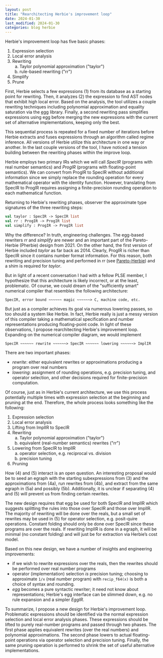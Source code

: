 ```yaml
---
layout: post
title: "Rearchitecting Herbie's improvement loop"
date: 2024-01-30
last_modified: 2024-01-30
categories: blog herbie
---
```


Herbie's improvement loop has five basic phases:

1. Expression selection
2. Local error analysis
3. Rewriting
    <ol type="a">
    <li>Taylor polynomial approximation ("taylor")</li>
    <li>rule-based rewriting ("rr")</li>
    </ol>
4. Simplify
5. Prune

First,
  Herbie selects a few expressions (1) from
  its database as a starting point for rewriting.
Then, 
  it analyzes (2) the expression to find AST nodes
  that exhibit high local error.
Based on the analysis,
  the tool utilizes a couple rewriting techniques
  including polynomial approximation and equality saturation
  via the [egg](https://egraphs-good.github.io/) library.
Finally,
  a second rewriting pass simplifies expressions using egg
  before merging the new expressions with the current set
  of alternative implementations, keeping only the best.

This sequential process is repeated for a fixed number
  of iterations before Herbie extracts and fuses expressions
  through an algorithm called regime inference.
All versions of Herbie utilize this architecture
  in one way or another.
In the last couple versions of the tool,
  I have noticed a tension building between
  the rewriting phases within the improve loop.

Herbie employs two primary IRs which we will call _SpecIR_
  (programs with real number semantics) and _ProgIR_
  (programs with floating-point semantics).
We can convert from ProgIR to SpecIR without additional information
  since we simply replace the rounding operation for every
  mathematical operator with the identity function.
However,
  translating from SpecIR to ProgIR requires assigning 
  a finite-precision rounding operation to each mathematical function.

Returning to Herbie's rewriting phases,
  observer the approximate type signatures of the three rewriting steps:

```ocaml
val taylor : SpecIR -> SpecIR list
val rr : ProgIR -> ProgIR list
val simplify : ProgIR -> ProgIR list
```

Why the difference? In truth, engineering challenges.
The egg-based rewriters _rr_ and _simplify_ are newer and
  an important part of the Pareto-Herbie (Pherbie) design from 2021.
On the other hand,
  the first version of Herbie included _taylor_ as far back as 2014.
Clearly,
  ProgIR is richer than SpecIR since it contains number format information.
For this reason,
  both rewriting and precision tuning and performed in _rr_
  (see [Pareto-Herbie](https://herbie.uwplse.org/arith21-paper.pdf))
  and a shim is required for _taylor_.

But in light of a recent conversation I had with a fellow PLSE member,
  I hypothesize that this architecture is likely incorrect,
  or at the least, problematic.
Of course,
  we could dream of the "sufficiently smart" numerical compiler
  that resembles the following architecture:

```
SpecIR, error bound ~~~~~~ magic ~~~~~~> C, machine code, etc.
```

But just as a compiler achieves its goal via numerous lowering passes,
  so too should a system like Herbie.
In fact,
  Herbie really is just a messy version of this compiler
  taking a mathematical specification and number representations
  producing floating-point code.
In light of these observations,
  I propose rearchitecting Herbie's improvement loop.
Expanding on the numerical compiler diagram,
  we would implement 

```
SpecIR ~~~~~~ rewrite ~~~~~~> SpecIR ~~~~~~ lowering ~~~~~~> ImplIR
```
There are two important phases:
 - _rewrite_: either equivalent rewrites or
    approximations producing a program over real numbers
 - _lowering_: assignment of rounding operations,
    e.g. precision tuning, and operator selection, and other decisions
    required for finite-precision computation.

Of course,
  just as in Herbie's current architecture,
  we use this process potentially multiple times with expression selection
  at the beginning and pruning at the end.
Therefore,
  the whole process looks something like the following:

1. Expression selection
2. Local error analysis
3. Lifting from ImplIR to SpecIR
4. Rewriting
    <ol type="a">
    <li>Taylor polynomial approximation ("taylor")</li>
    <li>equivalent (real-number semantics) rewrites ("rr")</li>
    </ol>
5. Lowering from SpecIR to ImplIR
    <ol type="a">
	<li>operator selection, e.g. reciprocal vs. division</li>
	<li>precision tuning</li>
    </ol>
6. Pruning

How (4) and (5) interact is an open question.
An interesting proposal would be to seed an egraph with
  the starting subexpressions from (3) and the approximations from (4a),
  run rewrites from (4b), and extract from the same egraph in (5a)
  and possibly (5b).
Additionally,
  it is unclear if separating (4) and (5) will prevent us from
  finding certain rewrites.

The new design requires that egg be used for both SpecIR and ImplIR
  which suggests splitting the rules into those over SpecIR and
  those over ImplIR.
The majority of rewriting will be done over the reals,
  but a small set of rewrites may be used in (5) for operator selection,
  e.g. posit-quire operations.
Constant folding should only be done over SpecIR
  since these programs are over the reals.
If rewriting ImplIR is done in a egraph,
  it will be minimal (no constant folding) and will just be
  for extraction via Herbie’s cost model.

Based on this new design,
  we have a number of insights and engineering improvements:
 - if we wish to rewrite expressions over the reals,
     then the rewrites should be performed over real number programs
 - operator (implementation) selection _is_ precision tuning;
     choosing to approximate `1/x` (real number program) with `recip_f64(x)`
     is both a choice of syntax and rounding.
 - _egg_ becomes a pure syntactic rewriter;
     it need not know about representations;
     Herbie's egg interface can be slimmed down,
     e.g. no rule expansion and a simpler _EggIR_.

To summarize,
  I propose a new design for Herbie's improvement loop.
Problematic expressions should be identified via
  the normal expression selection and local error analysis phases.
These expressions should be lifted to purely real-number programs
  and passed through two phases. 
The first phase applies equivalent rewrites (over the real numbers)
  and polynomial approximations.
The second phase lowers to actual floating-point operations
  via operator selection and precision tuning.
Finally,
  the same pruning operation is performed to shrink the set of
  useful alternative implementations.
